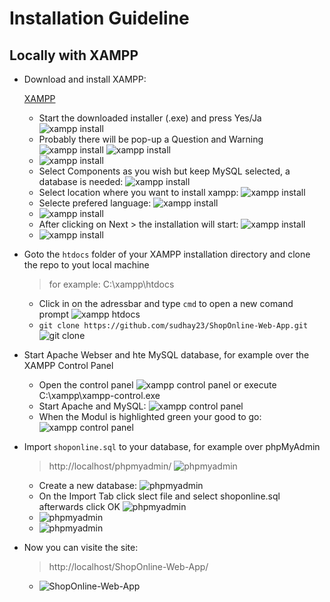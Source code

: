 # Installation Guideline
## Locally with XAMPP

- Download and install XAMPP:

    [XAMPP](https://www.apachefriends.org/de/download.html)

    - Start the downloaded installer (.exe) and press Yes/Ja
    ![xampp install](Screenshots\xampp_install_1.png)
    - Probably there will be pop-up a Question and Warning
    ![xampp install](Screenshots\xampp_install_question.png)
    ![xampp install](Screenshots\xampp_install_warning.png)
    - ![xampp install](Screenshots\xampp_install_2.png)
    - Select Components as you wish but keep MySQL selected, a database is needed:
    ![xampp install](Screenshots\xampp_install_3.png)
    - Select location where you want to install xampp:
    ![xampp install](Screenshots\xampp_install_4.png)
    - Selecte prefered language:
    ![xampp install](Screenshots\xampp_install_5.png)
    - ![xampp install](Screenshots\xampp_install_6.png)
    - After clicking on Next > the installation will start:
    ![xampp install](Screenshots\xampp_install_7.png)
    - ![xampp install](Screenshots\xampp_install_8.png)

- Goto the `htdocs` folder of your XAMPP installation directory and clone the repo to yout local machine

    > for example: C:\xampp\htdocs
    - Click in on the adressbar and type `cmd` to open a new comand prompt
    ![xampp htdocs](Screenshots\xampp_htdocs.png)
    - `git clone https://github.com/sudhay23/ShopOnline-Web-App.git`
    ![git clone](Screenshots\git_clone.png)

- Start Apache Webser and hte MySQL database, for example over the XAMPP Control Panel
    - Open the control panel
    ![xampp control panel](Screenshots\xampp_control_panel_1.png)
    or execute C:\xampp\xampp-control.exe
    - Start Apache and MySQL:
    ![xampp control panel](Screenshots\xampp_control_panel_2.png)
    - When the Modul is highlighted green your good to go:
    ![xampp control panel](Screenshots\xampp_control_panel_3.png)

- Import `shoponline.sql` to your database, for example over phpMyAdmin

    > http://localhost/phpmyadmin/
    ![phpmyadmin](Screenshots\phpmyadmin_0.png)
    - Create a new database:
    ![phpmyadmin](Screenshots\phpmyadmin_1.png)
    - On the Import Tab click slect file and select shoponline.sql afterwards click OK
    ![phpmyadmin](Screenshots\phpmyadmin_2.png)
    - ![phpmyadmin](Screenshots\phpmyadmin_3.png)
    - ![phpmyadmin](Screenshots\phpmyadmin_4.png)

- Now you can visite the site:

    > http://localhost/ShopOnline-Web-App/

    - ![ShopOnline-Web-App](Screenshots\ShopOnline-Web-App.png)